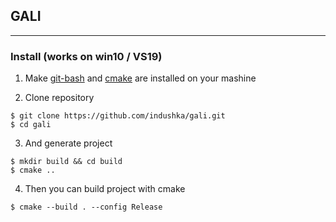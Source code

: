 ## **GALI**
---

### **Install** (works on win10 / VS19)

1. Make [git-bash](https://git-scm.com/) and [cmake](https://cmake.org/) are installed on your mashine

2. Clone repository
``` code
$ git clone https://github.com/indushka/gali.git
$ cd gali
```

3. And generate project
``` code
$ mkdir build && cd build
$ cmake ..
```

4. Then you can build project with cmake
``` code
$ cmake --build . --config Release
```
